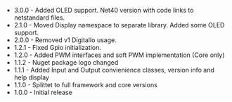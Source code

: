 
* 3.0.0 - Added OLED support. Net40 version with code links to netstandard files.
* 2.1.0 - Moved Display namespace to separate library. Added some OLED support.
* 2.0.0 - Removed v1 DigitalIo usage.
* 1.2.1 - Fixed Gpio initialization.
* 1.2.0 - Added PWM interfaces and soft PWM implementation (Core only)
* 1.1.2 - Nuget package logo changed
* 1.1.1 - Added Input and Output convienience classes, version info and help display
* 1.1.0 - Splittet to full framework and core versions
* 1.0.0 - Initial release
